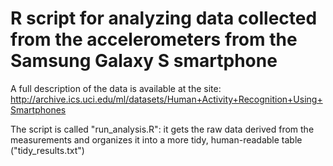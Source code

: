 # R script for analyzing data collected from the accelerometers from the Samsung Galaxy S smartphone

A full description of the data is available at the site:
http://archive.ics.uci.edu/ml/datasets/Human+Activity+Recognition+Using+Smartphones 

The script is called "run_analysis.R": it gets the raw data derived from the measurements and organizes it into a more tidy, human-readable table ("tidy_results.txt") 


